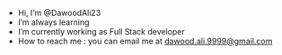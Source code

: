 -  Hi, I’m @DawoodAli23
-  I’m always learning
-  I’m currently working as Full Stack developer
-  How to reach me : you can email me at dawood.ali.9999@gmail.com

<!---     
DawoodAli23/DawoodAli23 is a ✨ special ✨ repository because its `README.md` (this file) appears on your GitHub profile.
You can click the Preview link to take a look at your changes.
--->
